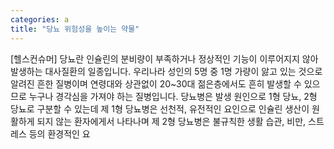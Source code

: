 ```yaml
---
categories: a
title: "당뇨 위험성을 높이는 약물"
---
```

[헬스컨슈머] 당뇨란 인슐린의 분비량이 부족하거나 정상적인 기능이 이루어지지 않아 발생하는 대사질환의 일종입니다. 우리나라 성인의 5명 중 1명 가량이 앓고 있는 것으로 알려진 흔한 질병이며 연령대와 상관없이 20~30대 젊은층에서도 흔히 발생할 수 있으므로 누구나 경각심을 가져야 하는 질병입니다. 당뇨병은 발생 원인으로 1형 당뇨, 2형 당뇨로 구분할 수 있는데 제 1형 당뇨병은 선천적, 유전적인 요인으로 인슐린 생산이 원활하게 되지 않는 환자에게서 나타나며 제 2형 당뇨병은 불규칙한 생활 습관, 비만, 스트레스 등의 환경적인 요